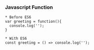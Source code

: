 ### Javascript Function

```
* Before ES6
var greeting = function(){
  console.log('');
}

* With ES6
const greeting = () => console.log('');
```

